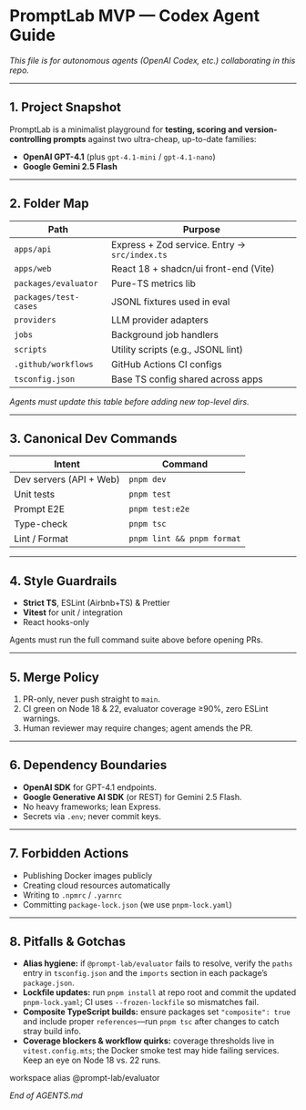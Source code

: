 # PromptLab MVP — Codex Agent Guide

_This file is for autonomous agents (OpenAI Codex, etc.) collaborating in this repo._

---

## 1. Project Snapshot

PromptLab is a minimalist playground for **testing, scoring and version-controlling prompts** against two ultra-cheap, up-to-date families:

- **OpenAI GPT-4.1** (plus `gpt-4.1-mini` / `gpt-4.1-nano`)
- **Google Gemini 2.5 Flash**

---

## 2. Folder Map

| Path                  | Purpose                                       |
| --------------------- | --------------------------------------------- |
| `apps/api`            | Express + Zod service. Entry → `src/index.ts` |
| `apps/web`            | React 18 + shadcn/ui front-end (Vite)         |
| `packages/evaluator`  | Pure-TS metrics lib                           |
| `packages/test-cases` | JSONL fixtures used in eval                   |
| `providers`           | LLM provider adapters                         |
| `jobs`                | Background job handlers                       |
| `scripts`             | Utility scripts (e.g., JSONL lint)            |
| `.github/workflows`   | GitHub Actions CI configs                     |
| `tsconfig.json`       | Base TS config shared across apps             |

_Agents must update this table before adding new top-level dirs._

---

## 3. Canonical Dev Commands

| Intent                  | Command                    |
| ----------------------- | -------------------------- |
| Dev servers (API + Web) | `pnpm dev`                 |
| Unit tests              | `pnpm test`                |
| Prompt E2E              | `pnpm test:e2e`            |
| Type-check              | `pnpm tsc`                 |
| Lint / Format           | `pnpm lint && pnpm format` |

---

## 4. Style Guardrails

- **Strict TS**, ESLint (Airbnb+TS) & Prettier
- **Vitest** for unit / integration
- React hooks-only

Agents must run the full command suite above before opening PRs.

---

## 5. Merge Policy

1. PR-only, never push straight to `main`.
2. CI green on Node 18 & 22, evaluator coverage ≥90%, zero ESLint warnings.
3. Human reviewer may require changes; agent amends the PR.

---

## 6. Dependency Boundaries

- **OpenAI SDK** for GPT-4.1 endpoints.
- **Google Generative AI SDK** (or REST) for Gemini 2.5 Flash.
- No heavy frameworks; lean Express.
- Secrets via `.env`; never commit keys.

---

## 7. Forbidden Actions

- Publishing Docker images publicly
- Creating cloud resources automatically
- Writing to `.npmrc` / `.yarnrc`
- Committing `package-lock.json` (we use `pnpm-lock.yaml`)

---

## 8. Pitfalls & Gotchas

- **Alias hygiene:** if `@prompt-lab/evaluator` fails to resolve, verify the `paths` entry in `tsconfig.json` and the `imports` section in each package’s `package.json`.
- **Lockfile updates:** run `pnpm install` at repo root and commit the updated `pnpm-lock.yaml`; CI uses `--frozen-lockfile` so mismatches fail.
- **Composite TypeScript builds:** ensure packages set `"composite": true` and include proper `references`—run `pnpm tsc` after changes to catch stray build info.
- **Coverage blockers & workflow quirks:** coverage thresholds live in `vitest.config.mts`; the Docker smoke test may hide failing services. Keep an eye on Node 18 vs. 22 runs.

workspace alias @prompt-lab/evaluator

_End of AGENTS.md_
